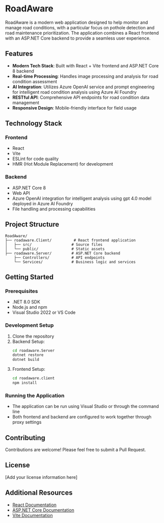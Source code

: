 ﻿# RoadAware

RoadAware is a modern web application designed to help monitor and manage road conditions, with a particular focus on pothole detection and road maintenance prioritization. The application combines a React frontend with an ASP.NET Core backend to provide a seamless user experience.

## Features

- **Modern Tech Stack**: Built with React + Vite frontend and ASP.NET Core 8 backend
- **Real-time Processing**: Handles image processing and analysis for road condition assessment
- **AI Integration**: Utilizes Azure OpenAI service and prompt engineering for intelligent road condition analysis using Azure AI Foundry
- **RESTful API**: Comprehensive API endpoints for road condition data management
- **Responsive Design**: Mobile-friendly interface for field usage

## Technology Stack

### Frontend
- React
- Vite
- ESLint for code quality
- HMR (Hot Module Replacement) for development

### Backend
- ASP.NET Core 8
- Web API
- Azure OpenAI integration for intelligent analysis using gpt 4.0 model deployed in Azure AI Foundry
- File handling and processing capabilities

## Project Structure

```
RoadAware/
├── roadaware.Client/          # React frontend application
│   ├── src/                  # Source files
│   └── public/               # Static assets
├── roadaware.Server/         # ASP.NET Core backend
    ├── Controllers/          # API endpoints
    └── Services/             # Business logic and services
```

## Getting Started

### Prerequisites
- .NET 8.0 SDK
- Node.js and npm
- Visual Studio 2022 or VS Code

### Development Setup
1. Clone the repository
2. Backend Setup:
   ```bash
   cd roadaware.Server
   dotnet restore
   dotnet build
   ```
3. Frontend Setup:
   ```bash
   cd roadaware.client
   npm install
   ```

### Running the Application
- The application can be run using Visual Studio or through the command line
- Both frontend and backend are configured to work together through proxy settings

## Contributing

Contributions are welcome! Please feel free to submit a Pull Request.

## License

[Add your license information here]

## Additional Resources

- [React Documentation](https://react.dev)
- [ASP.NET Core Documentation](https://docs.microsoft.com/en-us/aspnet/core)
- [Vite Documentation](https://vitejs.dev)
